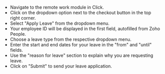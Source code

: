 - Navigate to the remote work module in Click.
- Click on the dropdown option next to the checkout button in the top right corner.
- Select "Apply Leave" from the dropdown menu.
- Your employee ID will be displayed in the first field, autofilled from Zoho People.
- Choose a leave type from the respective dropdown menu.
- Enter the start and end dates for your leave in the "from" and "until" fields.
- Use the "reason for leave" section to explain why you are requesting leave.
- Click on "Submit" to send your leave application.